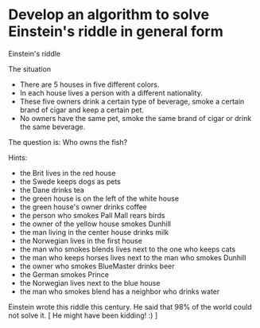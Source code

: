 # Develop an algorithm to solve Einstein's riddle in general form


Einstein's riddle

The situation
* There are 5 houses in five different colors.
* In each house lives a person with a different nationality.
* These five owners drink a certain type of beverage, smoke a certain brand of cigar and keep a certain pet.
* No owners have the same pet, smoke the same brand of cigar or drink the same beverage.

The question is: Who owns the fish?

Hints:

* the Brit lives in the red house
* the Swede keeps dogs as pets
* the Dane drinks tea
* the green house is on the left of the white house
* the green house's owner drinks coffee
* the person who smokes Pall Mall rears birds
* the owner of the yellow house smokes Dunhill
* the man living in the center house drinks milk
* the Norwegian lives in the first house
* the man who smokes blends lives next to the one who keeps cats
* the man who keeps horses lives next to the man who smokes Dunhill
* the owner who smokes BlueMaster drinks beer
* the German smokes Prince
* the Norwegian lives next to the blue house
* the man who smokes blend has a neighbor who drinks water

Einstein wrote this riddle this century. He said that 98% of the world could not solve it. [ He might have been kidding! :) ]
